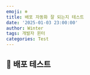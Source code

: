 ```yaml
---
emoji: ❄️
title: 배포 자동화 잘 되는지 테스트
date: '2025-01-03 23:00:00'
author: Winter
tags: 개발자 윈터
categories: Test
---
```


## 👋 배포 테스트


```toc

```
